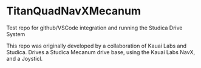 # TitanQuadNavXMecanum
Test repo for github/VSCode integration and running the Studica Drive System

This repo was originally developed by a collaboration of Kauai Labs and Studica.  Drives a Studica Mecanum drive base, using the Kauai Labs NavX, and a Joysticl.
